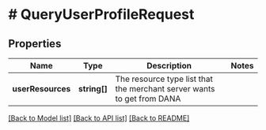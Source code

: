 # # QueryUserProfileRequest

## Properties

Name | Type | Description | Notes
------------ | ------------- | ------------- | -------------
**userResources** | **string[]** | The resource type list that the merchant server wants to get from DANA |

[[Back to Model list]](../../README.md#models) [[Back to API list]](../../README.md#endpoints) [[Back to README]](../../README.md)
